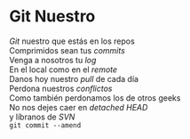 # Git Nuestro
*Git* nuestro que estás en los repos  
Comprimidos sean tus *commits*  
Venga a nosotros tu *log*  
En el local como en el *remote*  
Danos hoy nuestro *pull* de cada día  
Perdona nuestros *conflictos*  
Como también perdonamos los de otros geeks  
No nos dejes caer en *detached HEAD*  
y líbranos de *SVN*  
`git commit --amend`
